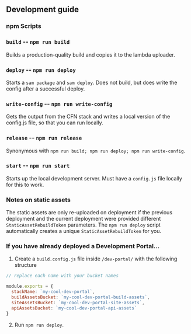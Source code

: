 ## Development guide

### npm Scripts

### `build` -- `npm run build`

Builds a production-quality build and copies it to the lambda uploader.

### `deploy` -- `npm run deploy`

Starts a `sam package` and `sam deploy`. Does not build, but does write the config after a successful deploy.

### `write-config` -- `npm run write-config`

Gets the output from the CFN stack and writes a local version of the config.js file, so that you can run locally.

### `release` -- `npm run release`

Synonymous with `npm run build; npm run deploy; npm run write-config`.

### `start` -- `npm run start`

Starts up the local development server. Must have a `config.js` file locally for this to work.

### Notes on static assets

The static assets are only re-uploaded on deployment if the previous deployment and the current deployment were provided different `StaticAssetRebuildToken` parameters. The `npm run deploy` script automatically creates a unique `StaticAssetRebuildToken` for you.

### If you have already deployed a Development Portal...

1. Create a `build.config.js` file inside `/dev-portal/` with the following structure

```js
// replace each name with your bucket names

module.exports = {
  stackName: `my-cool-dev-portal`,
  buildAssetsBucket: `my-cool-dev-portal-build-assets`,
  siteAssetsBucket: `my-cool-dev-portal-site-assets`,
  apiAssetsBucket: `my-cool-dev-portal-api-assets`
}
```

2. Run `npm run deploy`.